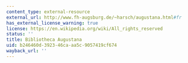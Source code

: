```yaml
---
content_type: external-resource
external_url: http://www.fh-augsburg.de/~harsch/augustana.html#fr
has_external_license_warning: true
license: https://en.wikipedia.org/wiki/All_rights_reserved
status: ''
title: Bibliotheca Augustana
uid: b246460d-3923-46ca-aa5c-9057419cf674
wayback_url: ''
---
```

